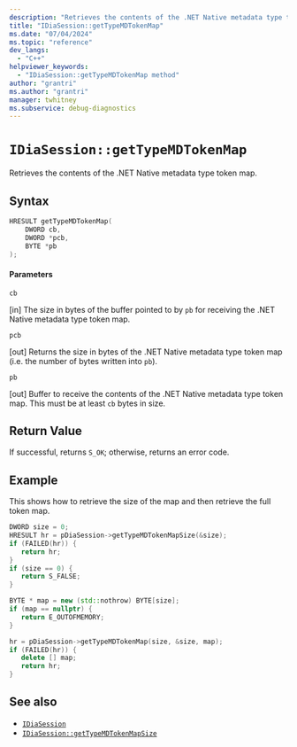 ```yaml
---
description: "Retrieves the contents of the .NET Native metadata type token map."
title: "IDiaSession::getTypeMDTokenMap"
ms.date: "07/04/2024"
ms.topic: "reference"
dev_langs:
  - "C++"
helpviewer_keywords:
  - "IDiaSession::getTypeMDTokenMap method"
author: "grantri"
ms.author: "grantri"
manager: twhitney
ms.subservice: debug-diagnostics
---
```

# `IDiaSession::getTypeMDTokenMap`

Retrieves the contents of the .NET Native metadata type token map.

## Syntax

```C++
HRESULT getTypeMDTokenMap(
    DWORD cb,
    DWORD *pcb,
    BYTE *pb
);
```

#### Parameters

 `cb`

[in] The size in bytes of the buffer pointed to by `pb` for receiving the .NET Native metadata type token map.

 `pcb`

[out] Returns the size in bytes of the .NET Native metadata type token map (i.e. the number of bytes written into `pb`).

 `pb`

[out] Buffer to receive the contents of the .NET Native metadata type token map. This must be at least `cb` bytes in size. 

## Return Value

 If successful, returns `S_OK`; otherwise, returns an error code.

## Example

 This shows how to retrieve the size of the map and then retrieve the full token map.

 ```C++
DWORD size = 0;
HRESULT hr = pDiaSession->getTypeMDTokenMapSize(&size);
if (FAILED(hr)) {
    return hr;
}
if (size == 0) {
    return S_FALSE;
}

BYTE * map = new (std::nothrow) BYTE[size];
if (map == nullptr) {
    return E_OUTOFMEMORY;
}

hr = pDiaSession->getTypeMDTokenMap(size, &size, map);
if (FAILED(hr)) {
    delete [] map;
    return hr;
}
```

## See also

- [`IDiaSession`](../../debugger/debug-interface-access/idiasession.md)
- [`IDiaSession::getTypeMDTokenMapSize`](../../debugger/debug-interface-access/idiasession-gettypemdtokenmapsize.md)
